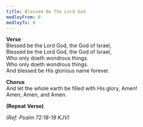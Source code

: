```yaml
---
title: Blessed Be The Lord God
medleyFrom: 0
medleyTo: 0
---
```


**Verse**  
Blessed be the Lord God, the God of Israel,  
Blessed be the Lord God, the God of Israel,  
Who only doeth wondrous things.  
Who only doeth wondrous things.  
And blessed be His glorious name forever.

**Chorus**  
And let the whole earth be filled with His glory, Amen!  
Amen, Amen, and Amen.

**(Repeat Verse)**

_(Ref: Psalm 72:18-19 KJV)_

